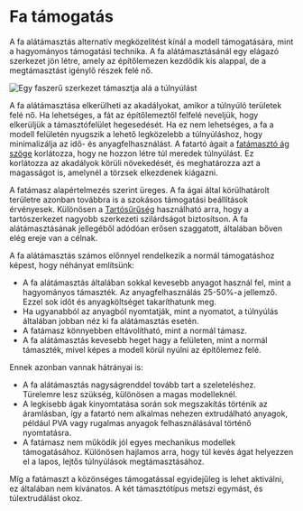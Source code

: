 # Fa támogatás

A fa alátámasztás alternatív megközelítést kínál a modell támogatására, mint a hagyományos támogatási technika. A fa alátámasztásánál egy elágazó szerkezet jön létre, amely az építőlemezen kezdődik kis alappal, de a megtámasztást igénylő részek felé nő.

<!--screenshot {
"image_path": "support_structure_tree.png",
"models": [{"script": "duct.scad"}],
"camera_position": [56, 127, 60],
"settings": {
    "support_enable": true,
    "support_structure": "tree",
    "support_tree_collision_resolution": 0.05
},
"colours": 32
}-->

![Egy faszerű szerkezet támasztja alá a túlnyúlást](../images/support_structure_tree.png)

A fa alátámasztása elkerülheti az akadályokat, amikor a túlnyúló területek felé nő. Ha lehetséges, a fát az építőlemeztől felfelé neveljük, hogy elkerüljük a támasztófelület hegesedését. Ha ez nem lehetséges, a fa a modell felületén nyugszik a lehető legközelebb a túlnyúláshoz, hogy minimalizálja az idő- és anyagfelhasználást. A fatartó ágait a [fatámasztó ág szöge](../support/support_tree_angle.md) korlátozza, hogy ne hozzon létre túl meredek túlnyúlást. Ez korlátozza az akadályok körüli növekedését, és meghatározza azt a magasságot is, amelynél a törzsek elkezdenek kiágazni.

A fatámasz alapértelmezés szerint üreges. A fa ágai által körülhatárolt területre azonban továbbra is a szokásos támogatási beállítások érvényesek. Különösen a [Tartósűrűség](../support/support_infill_rate.md) használható arra, hogy a tartószerkezet nagyobb szerkezeti szilárdságot biztosítson. A fa alátámasztásának jellegéből adódóan erősen szaggatott, általában bőven elég ereje van a célnak.

A fa alátámasztás számos előnnyel rendelkezik a normál támogatáshoz képest, hogy néhányat említsünk:

- A fa alátámasztás általában sokkal kevesebb anyagot használ fel, mint a hagyományos támaszték. Az anyagfelhasználás 25-50%-a jellemző. Ezzel sok időt és anyagköltséget takaríthatunk meg.
- Ha ugyanabból az anyagból nyomtatják, mint a nyomatot, a túlnyúlás általában jobban néz ki fa alátámasztás esetén.
- A fatámasz könnyebben eltávolítható, mint a normál támasz.
- A fa alátámasztás kevesebb heget hagy a felületen, mint a normál támaszték, mivel képes a modell körül nyúlni az építőlemez felé.

Ennek azonban vannak hátrányai is:

- A fa alátámasztás nagyságrenddel tovább tart a szeleteléshez. Türelemre lesz szükség, különösen a magas modelleknél.
- A legkisebb ágak kinyomtatása során sok megszakítás történik az áramlásban, így a fatartó nem alkalmas nehezen extrudálható anyagok, például PVA vagy rugalmas anyagok felhasználásával történő nyomtatásra.
- A fatámasz nem működik jól egyes mechanikus modellek támogatásához. Különösen hajlamos arra, hogy túl kevés ágat helyezzen el a lapos, lejtős túlnyúlások megtámasztásához.

Míg a fatámaszt a közönséges támogatással egyidejűleg is lehet aktiválni, ez általában nem kívánatos. A két támasztótípus metszi egymást, és túlextrudálást okoz.
